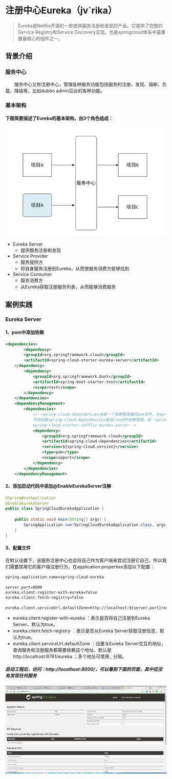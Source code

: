 # 注册中心Eureka（jv`rika）
>Eureka是Netflix开源的一款提供服务注册和发现的产品，它提供了完整的Service Registry和Service Discovery实现。也是springcloud体系中最重要最核心的组件之一。
## 背景介绍
### 服务中心
&ensp;&ensp;&ensp;&ensp;服务中心又称注册中心，管理各种服务功能包括服务的注册、发现、熔断、负载、降级等，比如dubbo admin后台的各种功能。
### 基本架构
#### 下图简要描述了Eureka的基本架构，由3个角色组成：
![](image/1.png)
* Eureka Server  
  * 提供服务注册和发现
* Service Provider  
  * 服务提供方  
  * 将自身服务注册到Eureka，从而使服务消费方能够找到
* Service Consumer  
  * 服务消费方  
  * 从Eureka获取注册服务列表，从而能够消费服务
## 案例实践
### Eureka Server
#### 1、pom中添加依赖
```xml
<dependencies>
		<dependency>
		<groupId>org.springframework.cloud</groupId>
		<artifactId>spring-cloud-starter-eureka-server</artifactId>
	</dependency>
		<dependency>
			<groupId>org.springframework.boot</groupId>
			<artifactId>spring-boot-starter-test</artifactId>
			<scope>test</scope>
		</dependency>
	</dependencies>
	<dependencyManagement>
		<dependencies>
			<!--spring-cloud-dependencies也是一个依赖管理器的pom文件，与spring-boot-starter-parent的作用一样，
			不同的是spring-cloud-dependencies是对cloud的依赖管理。如：spring-cloud-starter-config、
			spring-cloud-starter-netflix-eureka-server-->
			<dependency>
				<groupId>org.springframework.cloud</groupId>
				<artifactId>spring-cloud-dependencies</artifactId>
				<version>${spring-cloud.version}</version>
				<type>pom</type>
				<scope>import</scope>
			</dependency>
		</dependencies>
	</dependencyManagement>
```
#### 2、添加启动代码中添加@EnableEurekaServer注解
```java
@SpringBootApplication
@EnableEurekaServer
public class SpringCloudEurekaApplication {

	public static void main(String[] args) {
		SpringApplication.run(SpringCloudEurekaApplication.class, args);
	}
}
```
#### 3、配置文件
在默认设置下，该服务注册中心也会将自己作为客户端来尝试注册它自己，所以我们需要禁用它的客户端注册行为，在application.properties添加以下配置：
```properties
spring.application.name=spring-cloud-eureka

server.port=8000
eureka.client.register-with-eureka=false
eureka.client.fetch-registry=false

eureka.client.serviceUrl.defaultZone=http://localhost:${server.port}/eureka/ 
```
* eureka.client.register-with-eureka ：表示是否将自己注册到Eureka Server，默认为true。
* eureka.client.fetch-registry ：表示是否从Eureka Server获取注册信息，默认为true。
* eureka.client.serviceUrl.defaultZone ：设置与Eureka Server交互的地址，查询服务和注册服务都需要依赖这个地址。默认是http://localhost:8761/eureka ；多个地址可使用 , 分隔。  
##### 启动工程后，访问：http://localhost:8000/，可以看到下面的页面，其中还没有发现任何服务
![](image/2.png)

    


  



